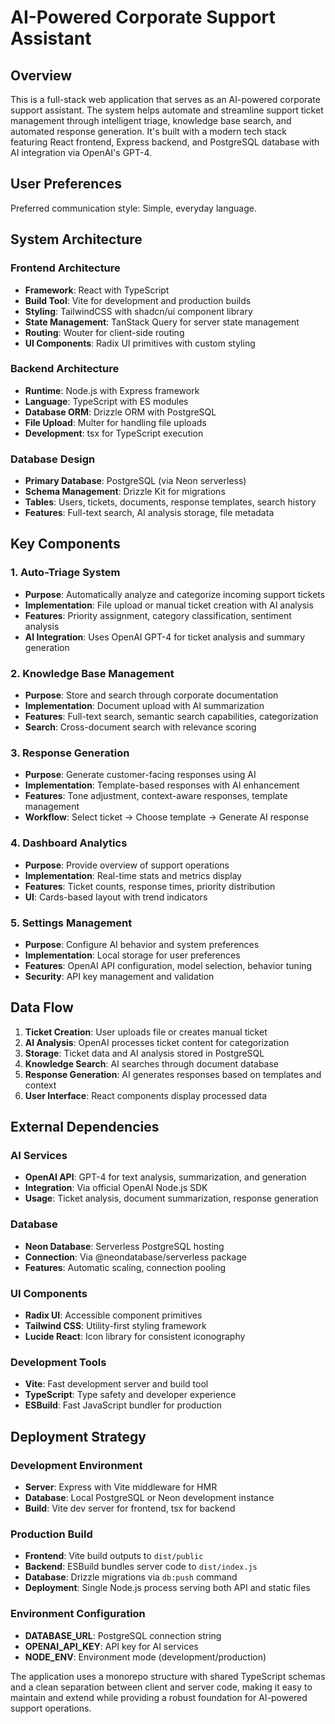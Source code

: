# AI-Powered Corporate Support Assistant

## Overview

This is a full-stack web application that serves as an AI-powered corporate support assistant. The system helps automate and streamline support ticket management through intelligent triage, knowledge base search, and automated response generation. It's built with a modern tech stack featuring React frontend, Express backend, and PostgreSQL database with AI integration via OpenAI's GPT-4.

## User Preferences

Preferred communication style: Simple, everyday language.

## System Architecture

### Frontend Architecture
- **Framework**: React with TypeScript
- **Build Tool**: Vite for development and production builds
- **Styling**: TailwindCSS with shadcn/ui component library
- **State Management**: TanStack Query for server state management
- **Routing**: Wouter for client-side routing
- **UI Components**: Radix UI primitives with custom styling

### Backend Architecture
- **Runtime**: Node.js with Express framework
- **Language**: TypeScript with ES modules
- **Database ORM**: Drizzle ORM with PostgreSQL
- **File Upload**: Multer for handling file uploads
- **Development**: tsx for TypeScript execution

### Database Design
- **Primary Database**: PostgreSQL (via Neon serverless)
- **Schema Management**: Drizzle Kit for migrations
- **Tables**: Users, tickets, documents, response templates, search history
- **Features**: Full-text search, AI analysis storage, file metadata

## Key Components

### 1. Auto-Triage System
- **Purpose**: Automatically analyze and categorize incoming support tickets
- **Implementation**: File upload or manual ticket creation with AI analysis
- **Features**: Priority assignment, category classification, sentiment analysis
- **AI Integration**: Uses OpenAI GPT-4 for ticket analysis and summary generation

### 2. Knowledge Base Management
- **Purpose**: Store and search through corporate documentation
- **Implementation**: Document upload with AI summarization
- **Features**: Full-text search, semantic search capabilities, categorization
- **Search**: Cross-document search with relevance scoring

### 3. Response Generation
- **Purpose**: Generate customer-facing responses using AI
- **Implementation**: Template-based responses with AI enhancement
- **Features**: Tone adjustment, context-aware responses, template management
- **Workflow**: Select ticket → Choose template → Generate AI response

### 4. Dashboard Analytics
- **Purpose**: Provide overview of support operations
- **Implementation**: Real-time stats and metrics display
- **Features**: Ticket counts, response times, priority distribution
- **UI**: Cards-based layout with trend indicators

### 5. Settings Management
- **Purpose**: Configure AI behavior and system preferences
- **Implementation**: Local storage for user preferences
- **Features**: OpenAI API configuration, model selection, behavior tuning
- **Security**: API key management and validation

## Data Flow

1. **Ticket Creation**: User uploads file or creates manual ticket
2. **AI Analysis**: OpenAI processes ticket content for categorization
3. **Storage**: Ticket data and AI analysis stored in PostgreSQL
4. **Knowledge Search**: AI searches through document database
5. **Response Generation**: AI generates responses based on templates and context
6. **User Interface**: React components display processed data

## External Dependencies

### AI Services
- **OpenAI API**: GPT-4 for text analysis, summarization, and generation
- **Integration**: Via official OpenAI Node.js SDK
- **Usage**: Ticket analysis, document summarization, response generation

### Database
- **Neon Database**: Serverless PostgreSQL hosting
- **Connection**: Via @neondatabase/serverless package
- **Features**: Automatic scaling, connection pooling

### UI Components
- **Radix UI**: Accessible component primitives
- **Tailwind CSS**: Utility-first styling framework
- **Lucide React**: Icon library for consistent iconography

### Development Tools
- **Vite**: Fast development server and build tool
- **TypeScript**: Type safety and developer experience
- **ESBuild**: Fast JavaScript bundler for production

## Deployment Strategy

### Development Environment
- **Server**: Express with Vite middleware for HMR
- **Database**: Local PostgreSQL or Neon development instance
- **Build**: Vite dev server for frontend, tsx for backend

### Production Build
- **Frontend**: Vite build outputs to `dist/public`
- **Backend**: ESBuild bundles server code to `dist/index.js`
- **Database**: Drizzle migrations via `db:push` command
- **Deployment**: Single Node.js process serving both API and static files

### Environment Configuration
- **DATABASE_URL**: PostgreSQL connection string
- **OPENAI_API_KEY**: API key for AI services
- **NODE_ENV**: Environment mode (development/production)

The application uses a monorepo structure with shared TypeScript schemas and a clean separation between client and server code, making it easy to maintain and extend while providing a robust foundation for AI-powered support operations.